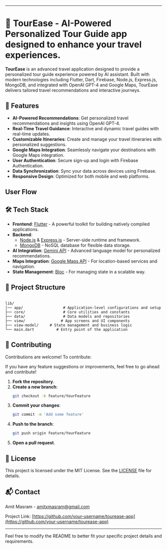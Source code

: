 
---

# 🌟 TourEase - AI-Powered Personalized Tour Guide app designed to enhance your travel experiences.

**TourEase** is an advanced travel application designed to provide a personalized tour guide experience powered by AI assistant. Built with modern technologies including Flutter, Dart, Firebase, Node.js, Express.js, MongoDB, and integrated with OpenAI GPT-4 and Google Maps, TourEase delivers tailored travel recommendations and interactive journeys.

## 🚀 Features

- **AI-Powered Recommendations**: Get personalized travel recommendations and insights using OpenAI GPT-4.
- **Real-Time Travel Guidance**: Interactive and dynamic travel guides with real-time updates.
- **Customizable Itineraries**: Create and manage your travel itineraries with personalized suggestions.
- **Google Maps Integration**: Seamlessly navigate your destinations with Google Maps integration.
- **User Authentication**: Secure sign-up and login with Firebase Authentication.
- **Data Synchronization**: Sync your data across devices using Firebase.
- **Responsive Design**: Optimized for both mobile and web platforms.


## User Flow



## 🛠 Tech Stack

- **Frontend**: [Flutter](https://flutter.dev) - A powerful toolkit for building natively compiled applications.
- **Backend**:
  - [Node.js](https://nodejs.org) & [Express.js](https://expressjs.com) - Server-side runtime and framework.
  - [MongoDB](https://www.mongodb.com) - NoSQL database for flexible data storage.
- **AI Integration**: [Gemini API](https://example.com/gemini-api) - Advanced language model for personalized recommendations.
- **Maps Integration**: [Google Maps API](https://developers.google.com/maps) - For location-based services and navigation.
- **State Management**: [Bloc](https://pub.dev/packages/bloc) - For managing state in a scalable way.

<!-- ## 🚀 Getting Started

Follow these instructions to set up and run the project on your local machine.

### Prerequisites

- [Flutter SDK](https://flutter.dev/docs/get-started/install)
- A [Firebase](https://firebase.google.com) project for authentication and database services.
- A [Google Maps API](https://developers.google.com/maps) key.
- [Node.js](https://nodejs.org) and [npm](https://www.npmjs.com) for backend services.
- [MongoDB](https://www.mongodb.com) for data storage.

### Installation

1. **Clone the Repository**:
    ```bash
    git clone https://github.com/your-username/tourease-app.git
    cd touease-app
    ```

2. **Install Flutter Dependencies**:
    ```bash
    flutter pub get
    ```

3. **Set Up Firebase**:
   - Create a new project in the [Firebase Console](https://console.firebase.google.com/).
   - Configure Authentication, Firestore Database, and Cloud Storage.
   - Add `google-services.json` to the `android/app` directory and `GoogleService-Info.plist` to the `ios/Runner` directory.
   - Update Firebase configuration in the project’s `.env` file.

4. **Set Up Google Maps API**:
   - Obtain an API key from the [Google Cloud Console](https://console.cloud.google.com/).
   - Add the API key to your project’s configuration files.

5. **Configure Backend**:
   - Navigate to the `backend` directory.
   - Install Node.js dependencies:
     ```bash
     npm install
     ```
   - Configure environment variables for Firebase and MongoDB in a `.env` file.
   - Start the backend server:
     ```bash
     npm start
     ```

6. **Run the App**:
    ```bash
    flutter run
    ``` -->

## 📁 Project Structure

```

lib/
│── app/                  # Application-level configurations and setup
├── core/                 # Core utilities and constants
├── data/                 # Data models and repositories
├── view/                # App screens and UI components
├── view-model/     # State management and business logic
└── main.dart          # Entry point of the application
```

## 🤝 Contributing

Contributions are welcome! To contribute:

If you have any feature suggestions or improvements, feel free to go ahead and contribute!
1. **Fork the repository**.
2. **Create a new branch**:
      ```bash
      git checkout -b feature/YourFeature
      ```
3. **Commit your changes**:
      ```bash
      git commit -m 'Add some feature'
      ```
4. **Push to the branch**:
      ```bash
      git push origin feature/YourFeature
      ```
5. **Open a pull request**.



<!-- 1. **Fork the repository**.
2. **Create a new branch**:
    ```bash
    git checkout -b feature/YourFeature
    ```
3. **Commit your changes**:
    ```bash
    git commit -m 'Add some feature'
    ```
4. **Push to the branch**:
    ```bash
    git push origin feature/YourFeature
    ```
5. **Open a pull request**. -->

## 📝 License

This project is licensed under the MIT License. See the [LICENSE](LICENSE) file for details.

## 📬 Contact

Amit Masram - [amitxmasram@gmail.com](mailto:amitxmasram@gmail.com)

Project Link: [https://github.com/your-username/tourease-app](https://github.com/your-username/tourease-app)

---

Feel free to modify the README to better fit your specific project details and requirements.
